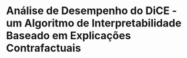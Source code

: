 # Análise de Desempenho do DiCE - um Algoritmo de Interpretabilidade Baseado em Explicações Contrafactuais